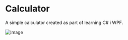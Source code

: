 # Calculator
A simple calculator created as part of learning C# i WPF.

![image](https://user-images.githubusercontent.com/56382779/114388570-27cacf80-9b94-11eb-95ed-e3a88847c77b.png)

